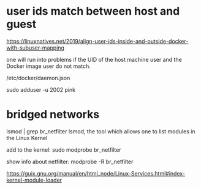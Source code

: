

# user ids match between host and guest

https://linuxnatives.net/2019/align-user-ids-inside-and-outside-docker-with-subuser-mapping

 one will run into problems 
   if the UID of the host machine user 
   and the Docker image user do not match.

 /etc/docker/daemon.json

sudo adduser -u 2002 pink

# bridged networks

lsmod | grep br_netfilter
lsmod, the tool which allows one to list modules in the Linux Kernel

add to the kernel:
sudo modprobe br_netfilter


show info about netfilter:
modprobe -R br_netfilter 

https://guix.gnu.org/manual/en/html_node/Linux-Services.html#index-kernel-module-loader
